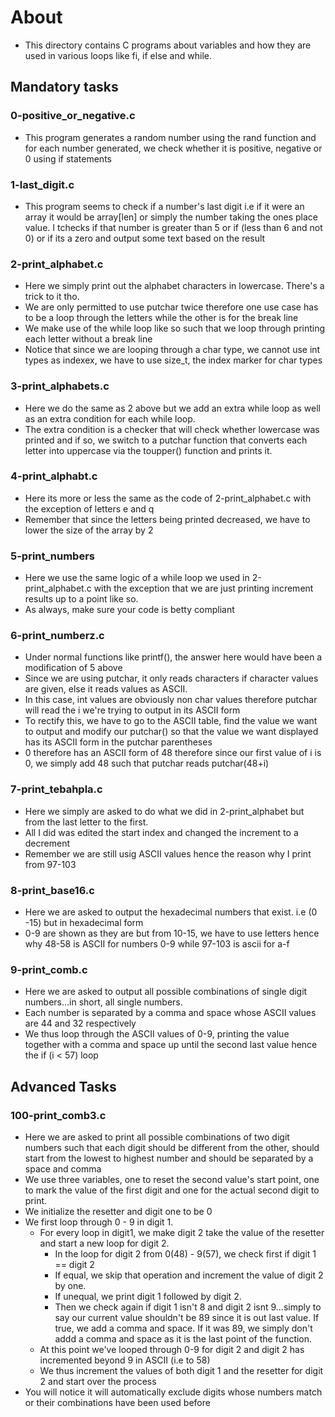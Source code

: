 # About #
- This directory contains C programs about variables and how they are used in various loops like fi, if else and while.

## Mandatory tasks ##

### 0-positive_or_negative.c ###
- This program generates a random number using the rand function and for each number generated, we check whether it is positive, negative or 0 using if statements

### 1-last_digit.c ###
- This program seems to check if a number's last digit i.e if it were an array it would be array[len] or simply the number taking the ones place value. I tchecks if that number is greater than 5 or if (less than 6 and not 0) or if its a zero and output some text based on the result

### 2-print_alphabet.c ###
- Here we simply print out the alphabet characters in lowercase. There's a trick to it tho.
- We are only permitted to use putchar twice therefore one use case has to be a loop through the letters while the other is for the break line
- We make use of the while loop like so such that we loop through printing each letter without a break line
- Notice that since we are looping through a char type, we cannot use int types as indexex, we have to use size_t, the index marker for char types

### 3-print_alphabets.c ###
- Here we do the same as 2 above but we add an extra while loop as well as an extra condition for each while loop.
- The extra condition is a checker that will check whether lowercase was printed and if so, we switch to a putchar function that converts each letter into uppercase via the toupper() function and prints it.

### 4-print_alphabt.c ###
- Here its more or less the same as the code of 2-print_alphabet.c with the exception of letters e and q
- Remember that since the letters being printed decreased, we have to lower the size of the array by 2

### 5-print_numbers ###
- Here we use the same logic of a while loop we used in 2-print_alphabet.c with the exception that we are just printing increment results up to a point like so.
- As always, make sure your code is betty compliant

### 6-print_numberz.c ###
- Under normal functions like printf(), the answer here would have been a modification of 5 above
- Since we are using putchar, it only reads characters if character values are given, else it reads values as ASCII.
- In this case, int values are obviously non char values therefore putchar will read the i we're trying to output in its ASCII form
- To rectify this, we have to go to the ASCII table, find the value we want to output and modify our putchar() so that the value we want displayed has its ASCII form in the putchar parentheses
- 0 therefore has an ASCII form of 48 therefore since our first value of i is 0, we simply add 48 such that putchar reads putchar(48+i)

### 7-print_tebahpla.c ###
- Here we simply are asked to do what we did in 2-print_alphabet but from the last letter to the first.
- All I did was edited the start index and changed the increment to a decrement
- Remember we are still usig ASCII values hence the reason why I print from 97-103

### 8-print_base16.c ###
- Here we are asked to output the hexadecimal numbers that exist. i.e (0 -15) but in hexadecimal form
- 0-9 are shown as they are but from 10-15, we have to use letters hence why 48-58 is ASCII for numbers 0-9 while 97-103 is ascii for a-f

### 9-print_comb.c ###
- Here we are asked to output all possible combinations of single digit numbers...in short, all single numbers.
- Each number is separated by a comma and space whose ASCII values are 44 and 32 respectively
- We thus loop through the ASCII values of 0-9, printing the value together with a comma and space up until the second last value hence the if (i < 57) loop

## Advanced Tasks ##
### 100-print_comb3.c ###
- Here we are asked to print all possible combinations of two digit numbers such that each digit should be different from the other, should start from the lowest to highest number and should be separated by a space and comma
- We use three variables, one to reset the second value's start point, one to mark the value of the first digit and one for the actual second digit to print.
- We initialize the resetter and digit one to be 0 
- We first loop through 0 - 9 in digit 1. 
  - For every loop in digit1, we make digit 2 take the value of the resetter and start a new loop for digit 2.
    - In the loop for digit 2 from 0(48) - 9(57), we check first if digit 1 == digit 2
    - If equal, we skip that operation and increment the value of digit 2 by one.
    - If unequal, we print digit 1 followed by digit 2. 
    - Then we check again if digit 1 isn't 8 and digit 2 isnt 9...simply to say our current value shouldn't be 89 since it is out last value. If true, we add a comma and space. If it was 89, we simply don't addd a comma and space as it is the last point of the function.
  - At this point we've looped through 0-9 for digit 2 and digit 2 has incremented beyond 9 in ASCII (i.e to 58)
  - We thus increment the values of both digit 1 and the resetter for digit 2 and start over the process
- You will notice it will automatically exclude digits whose numbers match or their combinations have been used before
